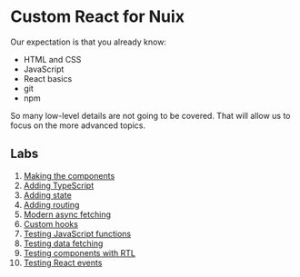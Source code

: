 # Custom React for Nuix
Our expectation is that you already know:
- HTML and CSS
- JavaScript
- React basics
- git
- npm

So many low-level details are not going to be covered. That will allow us to focus on the more advanced topics.

## Labs
1. [Making the components](labs/1_making_the_components.md)
1. [Adding TypeScript](labs/2_adding_typescript.md)
1. [Adding state](labs/3_adding_state.md)
1. [Adding routing](labs/4_adding_routing.md)
1. [Modern async fetching](labs/5_modern_async_fetching.md)
1. [Custom hooks](labs/6_custom_hooks.md)
1. [Testing JavaScript functions](labs/7_testing_javascript_functions.md)
1. [Testing data fetching](labs/8_testing_data_fetching.md)
1. [Testing components with RTL](labs/9_testing_components_with_rtl.md)
1. [Testing React events](labs/10_testing_react_events.md)